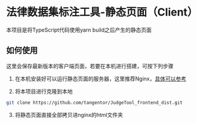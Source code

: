 # 法律数据集标注工具-静态页面（Client）

本项目是将TypeScript代码使用yarn build之后产生的静态页面

## 如何使用

这里会保存最新版本的客户端页面，若要在本机进行搭建，可按下列步骤

1. 在本机安装好可以运行静态页面的服务器，这里推荐Nginx，[具体可以参考](https://blog.csdn.net/H900302/article/details/120430923)

2. 将本项目进行克隆到本地

```bash
git clone https://github.com/tangentor/JudgeTool_frontend_dist.git
```

3. 将静态页面直接全部拷贝进nginx的html文件夹